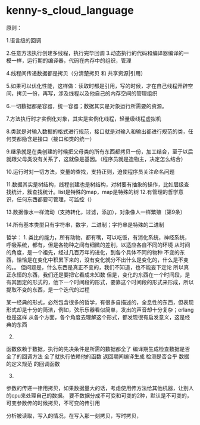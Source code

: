 kenny-s_cloud_language
======================

原则：

1.语言级的回调

2.任意方法执行创建多线程，执行完毕回调
3.动态执行的代码和编译器编译的一模一样，运行期的编译器，代码在内存中的组织，管理

4.线程间传递数据都是拷贝（分清楚拷贝 和 共享资源|引用）

5.如果可以优化性能，这样做：读取时都是引用，写的时候，才在自己线程开辟空间，拷贝一份，再写，涉及线程以及他自己的内存空间的管理组织

6.一切数据都是容器，统一容器；数据其实是对象运行所需要的资源。

7.方法执行时才实例化对象，其实是实例化线程，轻量级线程虚拟机

8.类就是对输入数据的格式进行规范，接口就是对输入和输出都进行规范的类，任何类都隐含是接口（接口和类的统一）

9.继承就是在类创建的时候把父母类的所有东西都拷贝一份，加工结合，至于以后就跟父母类没有关系了，这就像是基因。（程序员就是造物主，决定怎么结合）

10.运行时对一切方法，变量的查找，支持正则，迫使程序员关注命名问题

11.数据其实是树结构，线程创建也是树结构，对树要有抽象的操作，比如层级查找统计，簇查找统计。list是特殊的map，map是特殊的树
12.有管理的哲学意识，任何东西都要可管理，可监控（）

13.数据像水一样流动（支持转化，过滤，添加），对象像人一样繁殖（第9条）

14.所有基本类型只有字符串，数字，二进制；字符串是特殊的二进制


哲学：
1.
类比的能力，所有动物，都有嘴，可以吃饭，有消化系统，神经系统，呼吸系统，都有，但是各物种之间有细微的差别，以适应各自不同的环境
从时间的角度，是一个祖先，经过几百万年的进化，到各个具体不同的物种
不变的东西，恰恰是在变化中积累下来的，没有变化就分不出什么是变化的，什么是不变的。。
但问题是，什么东西是真正不变的，我们不知道，也不能妄下定论
所以真正永恒的东西，我们还是要把它看成未知数
但是，变化的东西在一个时间段，是有其固定的形式的，他下一个时间段的形式，要靠这个时间段的形式来形成，所以提取不变的东西，是一个迭代的过程

某一经典的形式，必然包含很多的哲学，有很多自描述的，全息性的东西，但表现形式却是十分的简洁，例如，弦乐乐器看似简单，发出的声音却十分复杂；erlang也是这样
从各个方面，各个角度去理解这个形式，都发现很有启发意义，这是经典的东西


2.
函数依赖于数据，执行的先决条件是所需的数据都全了
编译期生成检查数据是否全了的回调方法
全了就执行依赖他的函数
返回期间编译生成 检测是否合乎 数据的定义规范 的回调函数

3.
参数的传递一律用拷贝，如果数据量大的话，考虑使用传方法给其他机器，让别人的cpu来处理自己的数据。
要不数据分成不可变和可变的2种，默认是不可变的，可变参数传的时候拷贝，不可变的传引用

分析被读取，写入的情况，在写入那一刻拷贝，写时拷贝，
